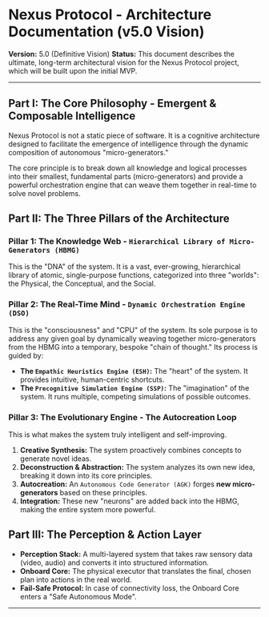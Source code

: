 # Nexus Protocol - Architecture Documentation (v5.0 Vision)

**Version:** 5.0 (Definitive Vision)
**Status:** This document describes the ultimate, long-term architectural vision for the Nexus Protocol project, which will be built upon the initial MVP.

---

## Part I: The Core Philosophy - Emergent & Composable Intelligence

Nexus Protocol is not a static piece of software. It is a cognitive architecture designed to facilitate the emergence of intelligence through the dynamic composition of autonomous "micro-generators."

The core principle is to break down all knowledge and logical processes into their smallest, fundamental parts (micro-generators) and provide a powerful orchestration engine that can weave them together in real-time to solve novel problems.

## Part II: The Three Pillars of the Architecture

### Pillar 1: The Knowledge Web - `Hierarchical Library of Micro-Generators (HBMG)`
This is the "DNA" of the system. It is a vast, ever-growing, hierarchical library of atomic, single-purpose functions, categorized into three "worlds": the Physical, the Conceptual, and the Social.

### Pillar 2: The Real-Time Mind - `Dynamic Orchestration Engine (DSO)`
This is the "consciousness" and "CPU" of the system. Its sole purpose is to address any given goal by dynamically weaving together micro-generators from the HBMG into a temporary, bespoke "chain of thought." Its process is guided by:

* **The `Empathic Heuristics Engine (ESH)`:** The "heart" of the system. It provides intuitive, human-centric shortcuts.
* **The `Precognitive Simulation Engine (SSP)`:** The "imagination" of the system. It runs multiple, competing simulations of possible outcomes.

### Pillar 3: The Evolutionary Engine - The Autocreation Loop
This is what makes the system truly intelligent and self-improving.
1.  **Creative Synthesis:** The system proactively combines concepts to generate novel ideas.
2.  **Deconstruction & Abstraction:** The system analyzes its own new idea, breaking it down into its core principles.
3.  **Autocreation:** An `Autonomous Code Generator (AGK)` forges **new micro-generators** based on these principles.
4.  **Integration:** These new "neurons" are added back into the HBMG, making the entire system more powerful.

## Part III: The Perception & Action Layer
* **Perception Stack:** A multi-layered system that takes raw sensory data (video, audio) and converts it into structured information.
* **Onboard Core:** The physical executor that translates the final, chosen plan into actions in the real world.
* **Fail-Safe Protocol:** In case of connectivity loss, the Onboard Core enters a "Safe Autonomous Mode".

---


